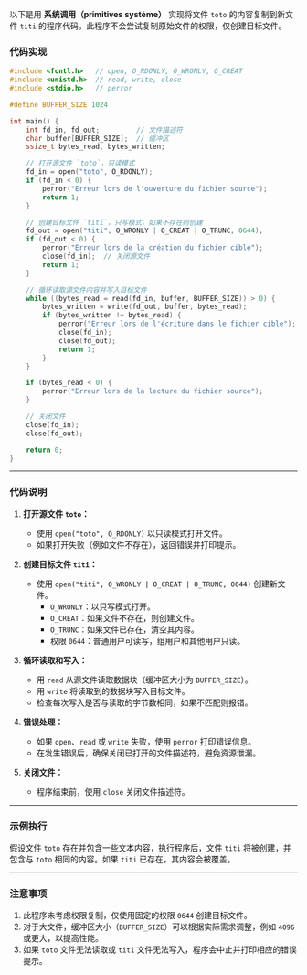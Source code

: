 以下是用 **系统调用（primitives système）** 实现将文件 `toto` 的内容复制到新文件 `titi` 的程序代码。此程序不会尝试复制原始文件的权限，仅创建目标文件。

### **代码实现**
```c
#include <fcntl.h>   // open, O_RDONLY, O_WRONLY, O_CREAT
#include <unistd.h>  // read, write, close
#include <stdio.h>   // perror

#define BUFFER_SIZE 1024

int main() {
    int fd_in, fd_out;         // 文件描述符
    char buffer[BUFFER_SIZE];  // 缓冲区
    ssize_t bytes_read, bytes_written;

    // 打开源文件 `toto`，只读模式
    fd_in = open("toto", O_RDONLY);
    if (fd_in < 0) {
        perror("Erreur lors de l'ouverture du fichier source");
        return 1;
    }

    // 创建目标文件 `titi`，只写模式，如果不存在则创建
    fd_out = open("titi", O_WRONLY | O_CREAT | O_TRUNC, 0644);
    if (fd_out < 0) {
        perror("Erreur lors de la création du fichier cible");
        close(fd_in);  // 关闭源文件
        return 1;
    }

    // 循环读取源文件内容并写入目标文件
    while ((bytes_read = read(fd_in, buffer, BUFFER_SIZE)) > 0) {
        bytes_written = write(fd_out, buffer, bytes_read);
        if (bytes_written != bytes_read) {
            perror("Erreur lors de l'écriture dans le fichier cible");
            close(fd_in);
            close(fd_out);
            return 1;
        }
    }

    if (bytes_read < 0) {
        perror("Erreur lors de la lecture du fichier source");
    }

    // 关闭文件
    close(fd_in);
    close(fd_out);

    return 0;
}
```

---

### **代码说明**
1. **打开源文件 `toto`：**
   - 使用 `open("toto", O_RDONLY)` 以只读模式打开文件。
   - 如果打开失败（例如文件不存在），返回错误并打印提示。

2. **创建目标文件 `titi`：**
   - 使用 `open("titi", O_WRONLY | O_CREAT | O_TRUNC, 0644)` 创建新文件。
     - `O_WRONLY`：以只写模式打开。
     - `O_CREAT`：如果文件不存在，则创建文件。
     - `O_TRUNC`：如果文件已存在，清空其内容。
     - 权限 `0644`：普通用户可读写，组用户和其他用户只读。

3. **循环读取和写入：**
   - 用 `read` 从源文件读取数据块（缓冲区大小为 `BUFFER_SIZE`）。
   - 用 `write` 将读取到的数据块写入目标文件。
   - 检查每次写入是否与读取的字节数相同，如果不匹配则报错。

4. **错误处理：**
   - 如果 `open`、`read` 或 `write` 失败，使用 `perror` 打印错误信息。
   - 在发生错误后，确保关闭已打开的文件描述符，避免资源泄漏。

5. **关闭文件：**
   - 程序结束前，使用 `close` 关闭文件描述符。

---

### **示例执行**
假设文件 `toto` 存在并包含一些文本内容，执行程序后，文件 `titi` 将被创建，并包含与 `toto` 相同的内容。如果 `titi` 已存在，其内容会被覆盖。

---

### **注意事项**
1. 此程序未考虑权限复制，仅使用固定的权限 `0644` 创建目标文件。
2. 对于大文件，缓冲区大小（`BUFFER_SIZE`）可以根据实际需求调整，例如 `4096` 或更大，以提高性能。
3. 如果 `toto` 文件无法读取或 `titi` 文件无法写入，程序会中止并打印相应的错误提示。